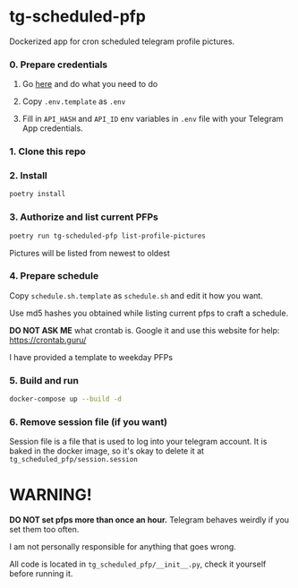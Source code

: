 # tg-scheduled-pfp

Dockerized app for cron scheduled telegram profile pictures.

### 0. Prepare credentials

1. Go [here](https://core.telegram.org/api/obtaining_api_id) and do what you need to do

2. Copy `.env.template` as `.env`

3. Fill in `API_HASH` and `API_ID` env variables in `.env` file with your Telegram App credentials.

### 1. Clone this repo

### 2. Install

```bash
poetry install
```

### 3. Authorize and list current PFPs

```bash
poetry run tg-scheduled-pfp list-profile-pictures
```

Pictures will be listed from newest to oldest

### 4. Prepare schedule

Copy `schedule.sh.template` as `schedule.sh` and edit it how you want.

Use md5 hashes you obtained while listing current pfps to craft a schedule.

**DO NOT ASK ME** what crontab is. Google it and use this website for help: https://crontab.guru/

I have provided a template to weekday PFPs

### 5. Build and run

```bash
docker-compose up --build -d
```

### 6. Remove session file (if you want)

Session file is a file that is used to log into your telegram account. 
It is baked in the docker image, so it's okay to delete it at `tg_scheduled_pfp/session.session`



# WARNING!

**DO NOT set pfps more than once an hour.** Telegram behaves weirdly if you set them too often.

I am not personally responsible for anything that goes wrong.

All code is located in `tg_scheduled_pfp/__init__.py`, check it yourself before running it.
